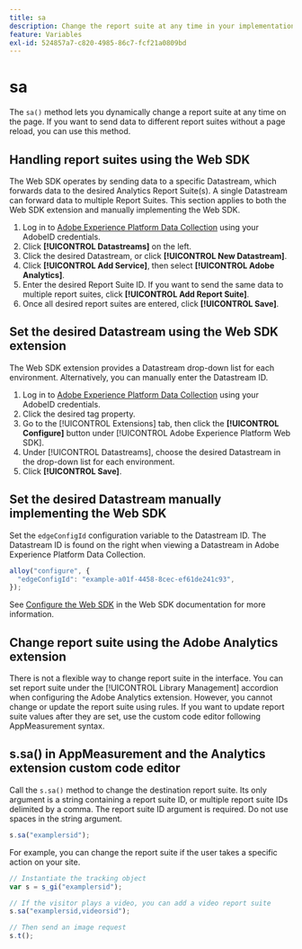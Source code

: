 ```yaml
---
title: sa
description: Change the report suite at any time in your implementation.
feature: Variables
exl-id: 524857a7-c820-4985-86c7-fcf21a0809bd
---
```

# sa

The `sa()` method lets you dynamically change a report suite at any time on the page. If you want to send data to different report suites without a page reload, you can use this method.

## Handling report suites using the Web SDK

The Web SDK operates by sending data to a specific Datastream, which forwards data to the desired Analytics Report Suite(s). A single Datastream can forward data to multiple Report Suites. This section applies to both the Web SDK extension and manually implementing the Web SDK.

1. Log in to [Adobe Experience Platform Data Collection](https://experience.adobe.com/data-collection) using your AdobeID credentials.
1. Click **[!UICONTROL Datastreams]** on the left.
1. Click the desired Datastream, or click **[!UICONTROL New Datastream]**.
1. Click **[!UICONTROL Add Service]**, then select **[!UICONTROL Adobe Analytics]**.
1. Enter the desired Report Suite ID. If you want to send the same data to multiple report suites, click **[!UICONTROL Add Report Suite]**.
1. Once all desired report suites are entered, click **[!UICONTROL Save]**.

## Set the desired Datastream using the Web SDK extension

The Web SDK extension provides a Datastream drop-down list for each environment. Alternatively, you can manually enter the Datastream ID.

1. Log in to [Adobe Experience Platform Data Collection](https://experience.adobe.com/data-collection) using your AdobeID credentials.
1. Click the desired tag property.
1. Go to the [!UICONTROL Extensions] tab, then click the **[!UICONTROL Configure]** button under [!UICONTROL Adobe Experience Platform Web SDK].
1. Under [!UICONTROL Datastreams], choose the desired Datastream in the drop-down list for each environment.
1. Click **[!UICONTROL Save]**.

## Set the desired Datastream manually implementing the Web SDK

Set the `edgeConfigId` configuration variable to the Datastream ID. The Datastream ID is found on the right when viewing a Datastream in Adobe Experience Platform Data Collection.

```js
alloy("configure", {
  "edgeConfigId": "example-a01f-4458-8cec-ef61de241c93",
});
```

See [Configure the Web SDK](https://experienceleague.adobe.com/docs/experience-platform/edge/fundamentals/configuring-the-sdk.html) in the Web SDK documentation for more information.

## Change report suite using the Adobe Analytics extension

There is not a flexible way to change report suite in the interface. You can set report suite under the [!UICONTROL Library Management] accordion when configuring the Adobe Analytics extension. However, you cannot change or update the report suite using rules. If you want to update report suite values after they are set, use the custom code editor following AppMeasurement syntax.

## s.sa() in AppMeasurement and the Analytics extension custom code editor

Call the `s.sa()` method to change the destination report suite. Its only argument is a string containing a report suite ID, or multiple report suite IDs delimited by a comma. The report suite ID argument is required. Do not use spaces in the string argument.

```js
s.sa("examplersid");
```

For example, you can change the report suite if the user takes a specific action on your site.

```js
// Instantiate the tracking object
var s = s_gi("examplersid");

// If the visitor plays a video, you can add a video report suite
s.sa("examplersid,videorsid");

// Then send an image request
s.t();
```
